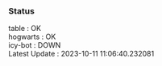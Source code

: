 ### Status


table : OK  
hogwarts : OK  
icy-bot : DOWN  
Latest Update : 2023-10-11 11:06:40.232081
